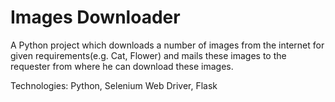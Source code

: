 # Images Downloader

A Python project which downloads a number of images from the internet for given requirements(e.g. Cat, Flower) and mails these images to the requester from where he can download these images.

Technologies: Python, Selenium Web Driver, Flask

